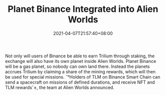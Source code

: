 ﻿---
title: "Planet Binance Integrated into Alien Worlds"
date: 2021-04-07T21:57:40+08:00
lastmod: 2021-04-07T16:45:40+08:00
draft: false
authors: ["Joyce"]
description: "Not only will users of Binance be able to earn Trilium through staking, the exchange will also have its own planet inside Alien Worlds. Planet Binance will be a gas planet, so nobody can own land there. Instead the planets accrues Trilium by claiming a share of the mining rewards, which will then be used for special missions. ˇ°Holders of TLM on Binance Smart Chain can send a spacecraft on missions of defined durations, and receive NFT and TLM rewardsˇ±, the team at Alien Worlds announced."
featuredImage: "planet-binance-integrated-into-alien-worlds.png"
tags: ["Virtual World","Play to Earn"]
categories: ["news"]
news: ["Virtual World"]
weight: 
lightgallery: true
pinned: false
recommend: false
recommend1: false
---

Not only will users of Binance be able to earn Trilium through staking, the exchange will also have its own planet inside Alien Worlds. Planet Binance will be a gas planet, so nobody can own land there. Instead the planets accrues Trilium by claiming a share of the mining rewards, which will then be used for special missions. ˇ°Holders of TLM on Binance Smart Chain can send a spacecraft on missions of defined durations, and receive NFT and TLM rewardsˇ±, the team at Alien Worlds announced.

<!--more-->

